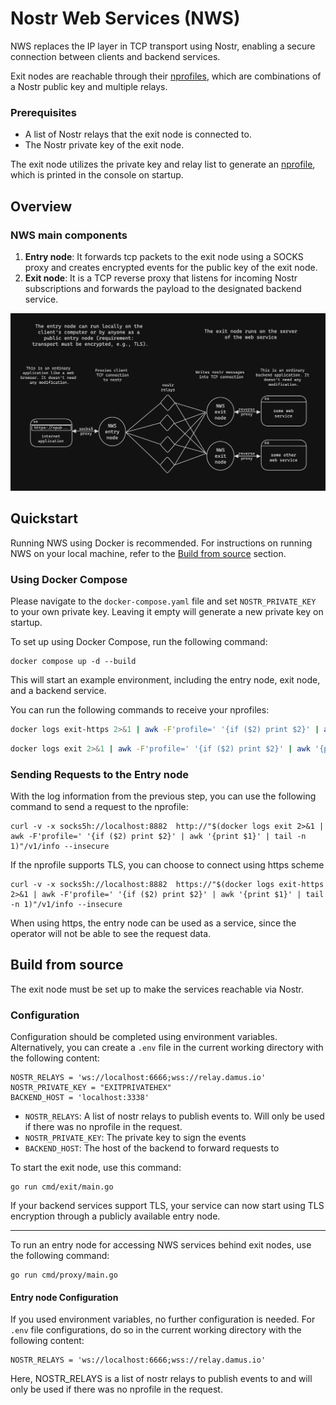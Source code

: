 # Nostr Web Services (NWS)


NWS replaces the IP layer in TCP transport using Nostr, enabling a secure connection between
clients and backend services.

Exit nodes are reachable through their [nprofiles](https://nostr-nips.com/nip-19), which are combinations of a Nostr public key and multiple relays.

### Prerequisites

- A list of Nostr relays that the exit node is connected to.
- The Nostr private key of the exit node.

The exit node utilizes the private key and relay list to generate an [nprofile](https://nostr-nips.com/nip-19), which is printed in the console on startup.

## Overview

### NWS main components

1. **Entry node**: It forwards tcp packets to the exit node using a SOCKS proxy and creates encrypted events for the public key of the exit node.
2. **Exit node**: It is a TCP reverse proxy that listens for incoming Nostr subscriptions and forwards the payload to the designated backend service.

<img src="nws.png" width="900"/>

## Quickstart

Running NWS using Docker is recommended. For instructions on running NWS on your local machine, refer to the [Build from source](#build-from-source) section.

### Using Docker Compose

Please navigate to the `docker-compose.yaml` file and set `NOSTR_PRIVATE_KEY` to your own private key.
Leaving it empty will generate a new private key on startup.

To set up using Docker Compose, run the following command:
```
docker compose up -d --build
```

This will start an example environment, including the entry node, exit node, and a backend service.

You can run the following commands to receive your nprofiles:

```bash
docker logs exit-https 2>&1 | awk -F'profile=' '{if ($2) print $2}' | awk '{print $1}
```
```bash
docker logs exit 2>&1 | awk -F'profile=' '{if ($2) print $2}' | awk '{print $1}
```

### Sending Requests to the Entry node

With the log information from the previous step, you can use the following command to send a request to the nprofile:

```
curl -v -x socks5h://localhost:8882  http://"$(docker logs exit 2>&1 | awk -F'profile=' '{if ($2) print $2}' | awk '{print $1}' | tail -n 1)"/v1/info --insecure
```

If the nprofile supports TLS, you can choose to connect using https scheme

```
curl -v -x socks5h://localhost:8882  https://"$(docker logs exit-https 2>&1 | awk -F'profile=' '{if ($2) print $2}' | awk '{print $1}' | tail -n 1)"/v1/info --insecure
```

When using https, the entry node can be used as a service, since the operator will not be able to see the request data.

## Build from source

The exit node must be set up to make the services reachable via Nostr.

### Configuration

Configuration should be completed using environment variables.
Alternatively, you can create a `.env` file in the current working directory with the following content:
```
NOSTR_RELAYS = 'ws://localhost:6666;wss://relay.damus.io'
NOSTR_PRIVATE_KEY = "EXITPRIVATEHEX"
BACKEND_HOST = 'localhost:3338'
```

- `NOSTR_RELAYS`: A list of nostr relays to publish events to. Will only be used if there was no nprofile in the
  request.
- `NOSTR_PRIVATE_KEY`: The private key to sign the events
- `BACKEND_HOST`: The host of the backend to forward requests to

To start the exit node, use this command:

```
go run cmd/exit/main.go
```

If your backend services support TLS, your service can now start using TLS encryption through a publicly available entry node.

---

To run an entry node for accessing NWS services behind exit nodes, use the following command:
```
go run cmd/proxy/main.go
```

#### Entry node Configuration

If you used environment variables, no further configuration is needed.
For `.env` file configurations, do so in the current working directory with the following content:

```
NOSTR_RELAYS = 'ws://localhost:6666;wss://relay.damus.io'
```

Here, NOSTR_RELAYS is a list of nostr relays to publish events to and will only be used if there was no nprofile in the request.